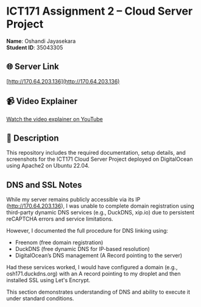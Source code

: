 # ICT171 Assignment 2 – Cloud Server Project

**Name**: Oshandi Jayasekara  
**Student ID**: 35043305  

## 🌐 Server Link
[http://170.64.203.136](http://170.64.203.136)

## 📹 Video Explainer
[Watch the video explainer on YouTube]([https://youtu.be/79b7hqtdnAI](https://youtu.be/g-cMnrTqKd4))

## 🧾 Description
This repository includes the required documentation, setup details, and screenshots for the ICT171 Cloud Server Project deployed on DigitalOcean using Apache2 on Ubuntu 22.04.

## DNS and SSL Notes

While my server remains publicly accessible via its IP (http://170.64.203.136), I was unable to complete domain registration using third-party dynamic DNS services (e.g., DuckDNS, xip.io) due to persistent reCAPTCHA errors and service limitations.

However, I documented the full procedure for DNS linking using:
- Freenom (free domain registration)
- DuckDNS (free dynamic DNS for IP-based resolution)
- DigitalOcean’s DNS management (A Record pointing to the server)

Had these services worked, I would have configured a domain (e.g., osh171.duckdns.org) with an A record pointing to my droplet and then installed SSL using Let's Encrypt.

This section demonstrates understanding of DNS and ability to execute it under standard conditions.
